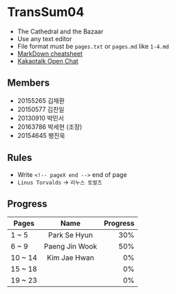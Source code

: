 TransSum04
===========

* The Cathedral and the Bazaar
* Use any text editor
* File format must be `pages.txt` or `pages.md` like `1-4.md`
* [MarkDown cheatsheet](https://gist.github.com/ihoneymon/652be052a0727ad59601)
* [Kakaotalk Open Chat](https://open.kakao.com/o/gY6OBNK)

Members
-------

* 20155265 김재환
* 20150577 김찬일
* 20130910 박민서
* 20163786 박세현 (조장)
* 20154645 팽진욱

Rules
-----
* Write `<!-- pageX end -->` end of page
* `Linus Torvalds` → `리누스 토발즈`

Progress
--------

| Pages      | Name           | Progress  |
| ---------- |:--------------:| ---------:|
| 1 ~ 5      | Park Se Hyun   |       30% |
| 6 ~ 9      | Paeng Jin Wook |       50% |
| 10 ~ 14    | Kim Jae Hwan   |        0% |
| 15 ~ 18    |                |        0% |
| 19 ~ 23    |                |        0% |
